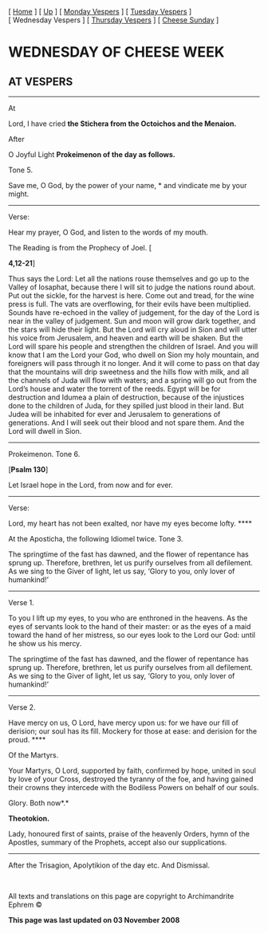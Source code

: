 \[ [Home](index.md) \] \[ [Up](cheese_week.md) \] \[ [Monday Vespers](CheeseMonVes.md) \] \[ [Tuesday Vespers](CheeseTueVes.md) \] \[ Wednesday Vespers \] \[ [Thursday Vespers](CheeseThuVes.md) \] \[ [Cheese Sunday](cheese.md) \]

WEDNESDAY OF CHEESE WEEK
========================

AT VESPERS
----------

****

At

Lord, I have cried **the Stichera from the Octoichos and the Menaion.**

After

O Joyful Light **Prokeimenon of the day as follows.**

Tone 5.

Save me, O God, by the power of your name, \* and vindicate me by your might.

****

Verse:

Hear my prayer, O God, and listen to the words of my mouth.

The Reading is from the Prophecy of Joel. \[

**4,12-21**\]

Thus says the Lord: Let all the nations rouse themselves and go up to the Valley of Iosaphat, because there I will sit to judge the nations round about. Put out the sickle, for the harvest is here. Come out and tread, for the wine press is full. The vats are overflowing, for their evils have been multiplied. Sounds have re-echoed in the valley of judgement, for the day of the Lord is near in the valley of judgement. Sun and moon will grow dark together, and the stars will hide their light. But the Lord will cry aloud in Sion and will utter his voice from Jerusalem, and heaven and earth will be shaken. But the Lord will spare his people and strengthen the children of Israel. And you will know that I am the Lord your God, who dwell on Sion my holy mountain, and foreigners will pass through it no longer. And it will come to pass on that day that the mountains will drip sweetness and the hills flow with milk, and all the channels of Juda will flow with waters; and a spring will go out from the Lord’s house and water the torrent of the reeds. Egypt will be for destruction and Idumea a plain of destruction, because of the injustices done to the children of Juda, for they spilled just blood in their land. But Judea will be inhabited for ever and Jerusalem to generations of generations. And I will seek out their blood and not spare them. And the Lord will dwell in Sion.

****

Prokeimenon. Tone 6.

\[**Psalm 130**\]

Let Israel hope in the Lord, from now and for ever.

****

Verse:

Lord, my heart has not been exalted, nor have my eyes become lofty. ****

At the Aposticha, the following Idiomel twice. Tone 3.

The springtime of the fast has dawned, and the flower of repentance has sprung up. Therefore, brethren, let us purify ourselves from all defilement. As we sing to the Giver of light, let us say, ‘Glory to you, only lover of humankind!’

****

Verse 1.

To you I lift up my eyes, to you who are enthroned in the heavens. As the eyes of servants look to the hand of their master: or as the eyes of a maid toward the hand of her mistress, so our eyes look to the Lord our God: until he show us his mercy.

The springtime of the fast has dawned, and the flower of repentance has sprung up. Therefore, brethren, let us purify ourselves from all defilement. As we sing to the Giver of light, let us say, ‘Glory to you, only lover of humankind!’

****

Verse 2.

Have mercy on us, O Lord, have mercy upon us: for we have our fill of derision; our soul has its fill. Mockery for those at ease: and derision for the proud. ****

Of the Martyrs.

Your Martyrs, O Lord, supported by faith, confirmed by hope, united in soul by love of your Cross, destroyed the tyranny of the foe, and having gained their crowns they intercede with the Bodiless Powers on behalf of our souls.

Glory. Both now*.*

**Theotokion.**

Lady, honoured first of saints, praise of the heavenly Orders, hymn of the Apostles, summary of the Prophets, accept also our supplications.

****

After the Trisagion, Apolytikion of the day etc. And Dismissal.

 

All texts and translations on this page are copyright to Archimandrite Ephrem ©

**This page was last updated on 03 November 2008**
